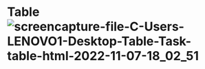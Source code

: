 # Table![screencapture-file-C-Users-LENOVO1-Desktop-Table-Task-table-html-2022-11-07-18_02_51](https://user-images.githubusercontent.com/113793607/200312651-b33a5c63-5c2d-43d1-ac47-425586e25dc6.png)
